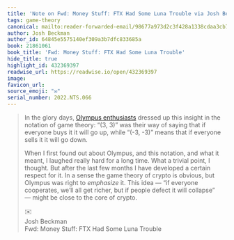 ```yaml
---
title: 'Note on Fwd: Money Stuff: FTX Had Some Luna Trouble via Josh Beckman'
tags: game-theory
canonical: mailto:reader-forwarded-email/98677a973d2c3f428a1338cdaa3cb7ec
author: Josh Beckman
author_id: 64845e5575140ef309a3b7dfc833685a
book: 21861061
book_title: 'Fwd: Money Stuff: FTX Had Some Luna Trouble'
hide_title: true
highlight_id: 432369397
readwise_url: https://readwise.io/open/432369397
image:
favicon_url:
source_emoji: "✉️"
serial_number: 2022.NTS.066
---
```

> In the glory days, [Olympus enthusiasts](https://link.mail.bloombergbusiness.com/click/29960075.389300/aHR0cHM6Ly9hbGV4YW5kZXItcm96bm93c2tpLm1lZGl1bS5jb20vdGhlLW9obWl6YXRpb24tb2YtZGVmaS0zLTMtOWU0MTA1MDllMGFj/630657ea9ad01a9b280f27cbB27e5c5bd) dressed up this insight in the notation of game theory: “(3, 3)” was their way of saying that if everyone buys it it will go up, while “(-3, -3)” means that if everyone sells it it will go down.
> 
> When I first found out about Olympus, and this notation, and what it meant, I laughed really hard for a long time. What a trivial point, I thought. But after the last few months I have developed a certain respect for it. In a sense the game theory of crypto is obvious, but Olympus was right to *emphasize* it. This idea — “if everyone cooperates, we’ll all get richer, but if people defect it will collapse” — might be close to the core of crypto.
> <div class="quoteback-footer"><div class="quoteback-avatar"><span class="mini-emoji"> ✉️</span></div><div class="quoteback-metadata"><div class="metadata-inner"><span style="display:none">FROM:</span><div aria-label="Josh Beckman" class="quoteback-author"> Josh Beckman</div><div aria-label="Fwd: Money Stuff: FTX Had Some Luna Trouble" class="quoteback-title"> Fwd: Money Stuff: FTX Had Some Luna Trouble</div></div></div></div>